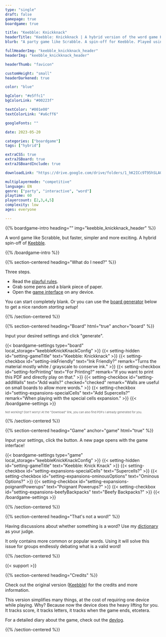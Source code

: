 ```yaml
---
type: "single"
draft: false
gamepage: true
boardgame: true

title: "Keebble: Knickknack"
headerTitle: "Keebble: Knickknack | A hybrid version of the word game Keebble"
blurb: "A party game like Scrabble. A spin-off for Keebble. Played using an empty paper and one phone with internet."

fullHeaderImg: "keebble_knickknack_header"
headerImg: "keebble_knickknack_header"

headerThumb: "favicon"

customHeight: "small"
headerDarkened: true

color: "blue"

bgColor: "#e5ffc1"
bgColorLink: "#00223f"

textColor: "#001e00"
textColorLink: "#a6cff6"

googleFonts: ""

date: 2023-05-20

categories: ["boardgame"]
tags: ["hybrid"]

extraCSS: true
extraJSBoard: true
extraJSBoardInclude: true

downloadLink: "https://drive.google.com/drive/folders/1_hK2ICc9T95hSLAGNO4mvBFmqpvrq_15"

multiplayermode: "competitive"
language: EN
genre: ["party", "interactive", "word"]
playtime: 60
playercount: [2,3,4,5]
complexity: low
ages: everyone

---
```



{{% boardgame-intro heading="" img="keebble_knickknack_header" %}}

A word game like Scrabble, but faster, simpler and more exciting. A hybrid spin-off of [Keebble](https://pandaqi.com/keebble).

{{% /boardgame-intro %}}

{{% section-centered heading="What do I need?" %}}

Three steps.
* Read the [playful rules](rules). 
* Grab some pens and a blank piece of paper.
* Open the [game interface](#game) on any device.

You can start completely blank. Or you can use the [board generator](#board) below to get a nice random _starting setup_!

{{% /section-centered %}}

{{% section-centered heading="Board" html="true" anchor="board" %}}

<p>Input your desired settings and click "generate".</p>

  {{< boardgame-settings type="board" local_storage="keebbleKnickKnackConfig" >}}
    {{< setting-hidden id="setting-gameTitle" text="Keebble: Knickknack" >}}
    {{< setting-checkbox id="setting-inkFriendly" text="Ink Friendly?" remark="Turns the material mostly white / grayscale to conserve ink." >}}
    {{< setting-checkbox id="setting-forPrinting" text="For Printing?" remark="If you want to print this PDF and directly play on that." >}}
    {{< setting-checkbox id="setting-addWalls" text="Add walls?" checked="checked" remark="Walls are useful on small boards to allow more words." >}}
    {{< setting-checkbox id="setting-expansions-specialCells" text="Add Supercells?" remark="When playing with the special cells expansion." >}}
  {{< /boardgame-settings >}}

<p style="font-size:0.66em; opacity: 0.66;">Not working? Don't worry! At the "Download" link, you can also find PDFs I already generated for you.</p> 

{{% /section-centered %}}

{{% section-centered heading="Game" anchor="game" html="true" %}}

<p>Input your settings, click the button. A new page opens with the game interface!</p>

{{< boardgame-settings type="game" local_storage="keebbleKnickKnackConfig" >}}
	{{< setting-hidden id="setting-gameTitle" text="Keebble: Knick Knack" >}}
  {{< setting-checkbox id="setting-expansions-specialCells" text="Supercells?" >}}
  {{< setting-checkbox id="setting-expansions-ominousOptions" text="Ominous Options?" >}}
  {{< setting-checkbox id="setting-expansions-poignantPowerups" text="Poignant Powerups?" >}}
  {{< setting-checkbox id="setting-expansions-beefyBackpacks" text="Beefy Backpacks?" >}}
{{< /boardgame-settings >}}

{{% /section-centered %}}

{{% section-centered heading="That's not a word!" %}}

Having discussions about whether something is a word? Use my [dictionary](/tools/dictionary) as your judge.

It only contains more common or popular words. Using it will solve this issue for groups endlessly debating what is a valid word!

{{% /section-centered %}}

{{< support >}}

{{% section-centered heading="Credits" %}}

Check out the original version ([Keebble](https://pandaqi.com/keebble)) for the credits and more information.

This version simplifies many things, at the cost of requiring one device while playing. Why? Because now the device does the heavy lifting for you. It tracks score, it tracks letters, it tracks when the game ends, etcetera.

For a detailed diary about the game, check out the [devlog](https://pandaqi.com/blog/boardgames/keebble-knickknack).

{{% /section-centered %}}